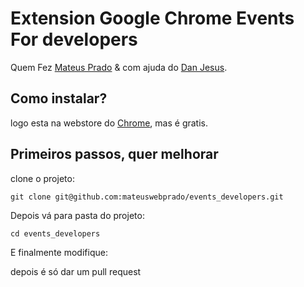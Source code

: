 # Extension Google Chrome Events For developers

 Quem Fez [Mateus Prado](https://twitter.com/mateusbackweb) & com ajuda do [Dan Jesus](https://twitter.com/dannjesus).

## Como instalar?

logo esta na webstore do [Chrome](), mas é gratis. 

## Primeiros passos, quer melhorar

 clone o projeto:

	git clone git@github.com:mateuswebprado/events_developers.git

Depois vá para pasta do projeto:

	cd events_developers

E finalmente modifique:

	

depois é só dar um pull request


